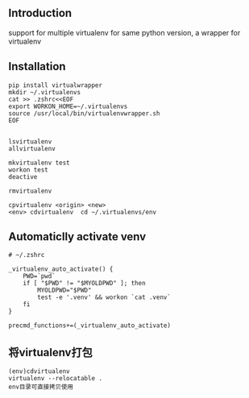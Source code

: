 ## Introduction
support for multiple virtualenv for same python version, a wrapper for virtualenv

## Installation
```
pip install virtualwrapper
mkdir ~/.virtualenvs
cat >> .zshrc<<EOF
export WORKON_HOME=~/.virtualenvs
source /usr/local/bin/virtualenvwrapper.sh
EOF


lsvirtualenv
allvirtualenv

mkvirtualenv test
workon test
deactive

rmvirtualenv

cpvirtualenv <origin> <new>
<env> cdvirtualenv  cd ~/.virtualenvs/env
```

## Automaticlly activate venv

```
# ~/.zshrc

_virtualenv_auto_activate() {
    PWD=`pwd`
    if [ "$PWD" != "$MYOLDPWD" ]; then
        MYOLDPWD="$PWD"
        test -e '.venv' && workon `cat .venv`
    fi
}

precmd_functions+=(_virtualenv_auto_activate)

```

## 将virtualenv打包
```
(env)cdvirtualenv
virtualenv --relocatable .
env目录可直接拷贝使用
```

